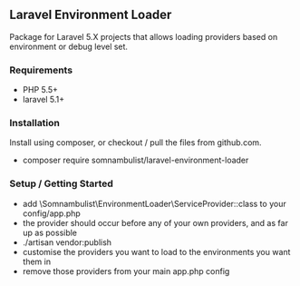 ## Laravel Environment Loader

Package for Laravel 5.X projects that allows loading providers based on environment
or debug level set.

### Requirements

 * PHP 5.5+
 * laravel 5.1+

### Installation

Install using composer, or checkout / pull the files from github.com.

 * composer require somnambulist/laravel-environment-loader

### Setup / Getting Started

 * add \Somnambulist\EnvironmentLoader\ServiceProvider::class to your config/app.php
 * the provider should occur before any of your own providers, and as far up as possible
 * ./artisan vendor:publish
 * customise the providers you want to load to the environments you want them in
 * remove those providers from your main app.php config
